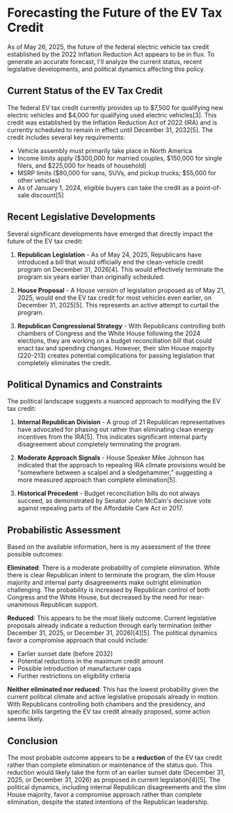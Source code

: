 # Forecasting the Future of the EV Tax Credit

As of May 26, 2025, the future of the federal electric vehicle tax credit established by the 2022 Inflation Reduction Act appears to be in flux. To generate an accurate forecast, I'll analyze the current status, recent legislative developments, and political dynamics affecting this policy.

## Current Status of the EV Tax Credit

The federal EV tax credit currently provides up to $7,500 for qualifying new electric vehicles and $4,000 for qualifying used electric vehicles[3]. This credit was established by the Inflation Reduction Act of 2022 (IRA) and is currently scheduled to remain in effect until December 31, 2032[5]. The credit includes several key requirements:

- Vehicle assembly must primarily take place in North America
- Income limits apply ($300,000 for married couples, $150,000 for single filers, and $225,000 for heads of household)
- MSRP limits ($80,000 for vans, SUVs, and pickup trucks; $55,000 for other vehicles)
- As of January 1, 2024, eligible buyers can take the credit as a point-of-sale discount[5]

## Recent Legislative Developments

Several significant developments have emerged that directly impact the future of the EV tax credit:

1. **Republican Legislation** - As of May 24, 2025, Republicans have introduced a bill that would officially end the clean-vehicle credit program on December 31, 2026[4]. This would effectively terminate the program six years earlier than originally scheduled.

2. **House Proposal** - A House version of legislation proposed as of May 21, 2025, would end the EV tax credit for most vehicles even earlier, on December 31, 2025[5]. This represents an active attempt to curtail the program.

3. **Republican Congressional Strategy** - With Republicans controlling both chambers of Congress and the White House following the 2024 elections, they are working on a budget reconciliation bill that could enact tax and spending changes. However, their slim House majority (220-213) creates potential complications for passing legislation that completely eliminates the credit.

## Political Dynamics and Constraints

The political landscape suggests a nuanced approach to modifying the EV tax credit:

1. **Internal Republican Division** - A group of 21 Republican representatives have advocated for phasing out rather than eliminating clean energy incentives from the IRA[5]. This indicates significant internal party disagreement about completely terminating the program.

2. **Moderate Approach Signals** - House Speaker Mike Johnson has indicated that the approach to repealing IRA climate provisions would be "somewhere between a scalpel and a sledgehammer," suggesting a more measured approach than complete elimination[5].

3. **Historical Precedent** - Budget reconciliation bills do not always succeed, as demonstrated by Senator John McCain's decisive vote against repealing parts of the Affordable Care Act in 2017.

## Probabilistic Assessment

Based on the available information, here is my assessment of the three possible outcomes:

**Eliminated**: There is a moderate probability of complete elimination. While there is clear Republican intent to terminate the program, the slim House majority and internal party disagreements make outright elimination challenging. The probability is increased by Republican control of both Congress and the White House, but decreased by the need for near-unanimous Republican support.

**Reduced**: This appears to be the most likely outcome. Current legislative proposals already indicate a reduction through early termination (either December 31, 2025, or December 31, 2026)[4][5]. The political dynamics favor a compromise approach that could include:
- Earlier sunset date (before 2032)
- Potential reductions in the maximum credit amount
- Possible introduction of manufacturer caps
- Further restrictions on eligibility criteria

**Neither eliminated nor reduced**: This has the lowest probability given the current political climate and active legislative proposals already in motion. With Republicans controlling both chambers and the presidency, and specific bills targeting the EV tax credit already proposed, some action seems likely.

## Conclusion

The most probable outcome appears to be a **reduction** of the EV tax credit rather than complete elimination or maintenance of the status quo. This reduction would likely take the form of an earlier sunset date (December 31, 2025, or December 31, 2026) as proposed in current legislation[4][5]. The political dynamics, including internal Republican disagreements and the slim House majority, favor a compromise approach rather than complete elimination, despite the stated intentions of the Republican leadership.